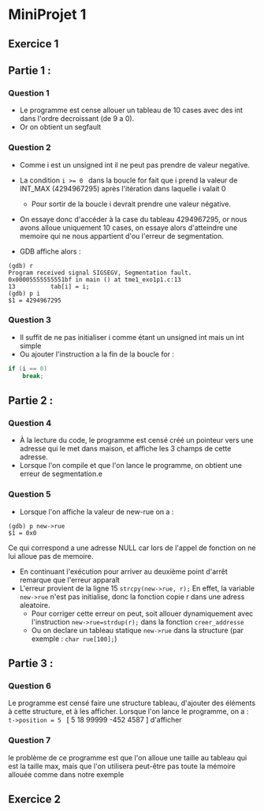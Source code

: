 # __MiniProjet 1__


## Exercice 1 

## __Partie 1__ : 

### Question 1

- Le programme est cense allouer un tableau de 10 cases avec des int dans l'ordre decroissant (de 9 a 0). 
- Or on obtient un segfault


### Question 2

- Comme i est un unsigned int il ne peut pas prendre de valeur negative. 
- La condition ``i >= 0 `` dans la boucle for fait que i prend la valeur de INT_MAX (4294967295) après l'itération dans laquelle i valait 0
	-	Pour sortir de la boucle i devrait prendre une valeur négative.
- On essaye donc d'accéder à la case du tableau 4294967295, or nous avons alloue uniquement 10 cases, on essaye alors d'atteindre une memoire qui ne nous appartient d'ou l'erreur de segmentation.

- GDB affiche alors : 
```text
(gdb) r
Program received signal SIGSEGV, Segmentation fault.
0x00005555555551bf in main () at tme1_exo1p1.c:13
13			tab[i] = i;
(gdb) p i
$1 = 4294967295
```


### Question 3
- Il suffit de ne pas initialiser i comme étant un unsigned int mais un int simple
- Ou ajouter l'instruction a la fin de la boucle for :
```C
if (i == 0)
	break;
```

## __Partie 2__ : 

### Question 4

- À la lecture du code, le programme est censé créé un pointeur vers une adresse qui le met dans maison, et affiche les 3 champs de cette adresse.
- Lorsque l'on compile et que l'on lance le programme, on obtient une erreur de segmentation.e

### Question 5

- Lorsque l'on affiche la valeur de new-rue on a :
```text
(gdb) p new->rue
$1 = 0x0
```
Ce qui correspond a une adresse NULL car lors de l'appel de fonction on ne lui alloue pas de memoire. 

- En continuant l'exécution pour arriver au deuxième point d'arrêt remarque que l'erreur apparaît
- L'erreur provient de la ligne 15 ``strcpy(new->rue, r);`` En effet, la variable ``new->rue`` n'est pas initialise, donc la fonction copie r dans une adress aleatoire.
	- Pour corriger cette erreur on peut, soit allouer dynamiquement avec l'instruction ``new->rue=strdup(r);`` dans la fonction ``creer_addresse``
	- Ou on declare un tableau statique ``new->rue`` dans la structure (par exemple : ``char rue[100];``) 

## __Partie 3__ : 

### Question 6

Le programme est censé faire une structure tableau, d'ajouter des éléments à cette structure, et à les afficher. Lorsque l'on lance le programme, on a :
``t->position = 5 ``
[ 5 18 99999 -452 4587 ] 
d'afficher

### Question 7
le problème de ce programme est que l'on alloue une taille au tableau qui est la taille max, mais que l'on utilisera peut-être pas toute la mémoire allouée comme dans notre exemple

## Exercice 2

